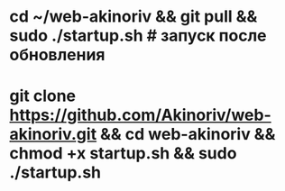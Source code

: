 # cd ~/web-akinoriv && git pull && sudo ./startup.sh             # запуск после обновления
# git clone https://github.com/Akinoriv/web-akinoriv.git && cd web-akinoriv && chmod +x startup.sh && sudo ./startup.sh  